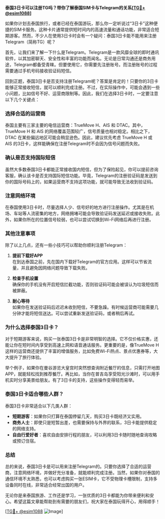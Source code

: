 **泰国3日卡可以注册TG吗？带你了解泰国SIM卡与Telegram的关系[[TG💪+ @esim1088](https://t.me/s/esim1088)]**

如果你计划去泰国旅行，或者已经在泰国游玩，那么你一定听说过“3日卡”这种便捷的SIM卡服务。这种卡片通常提供短时间内的高速流量和通话功能，非常适合短期游客。然而，不少人在使用3日卡时会有一个疑问：泰国3日卡能不能用来注册Telegram（简称TG）呢？

首先，让我们来了解一下什么是Telegram。Telegram是一款风靡全球的即时通讯软件，以其加密聊天、安全性和丰富的功能而闻名。无论是日常沟通还是商务用途，Telegram都备受青睐。但要使用它，你需要先注册账号。而注册账号的过程需要通过手机号码接收验证码短信。

回到正题，泰国3日卡是否支持注册Telegram呢？答案是肯定的！只要你的3日卡能够正常接收短信，就可以顺利完成注册。不过，在实际操作中，可能会遇到一些小问题，比如信号不好、运营商限制等。因此，我们在选择3日卡时，一定要注意以下几个关键点：

### **选择合适的运营商**
泰国主要有三家主要的电信运营商：TrueMove H、AIS 和 DTAC。其中，TrueMove H 和 AIS 的网络覆盖范围较广，信号质量也相对稳定。相比之下，DTAC 在某些偏远地区可能会稍显逊色。因此，建议优先考虑 TrueMove H 或 AIS 的3日卡，这样能确保在注册Telegram时不会因为信号问题而失败。

### **确认是否支持国际短信**
虽然大多数泰国3日卡都能正常接收国内短信，但为了保险起见，你可以提前咨询客服，确认该卡是否支持国际短信功能。毕竟，Telegram的注册验证码是发送到你的国际号码上的，如果运营商不支持这项功能，就可能导致无法收到验证码。

### **注意网络环境**
在泰国使用3日卡时，尽量选择人少、信号好的地方进行注册操作。尤其是在机场、车站等人流密集的地方，网络拥堵可能会导致验证码发送延迟或接收失败。此外，如果你所在的位置信号较弱，也可以尝试切换到Wi-Fi网络后再进行注册。

### **其他注意事项**
除了以上几点，还有一些小技巧可以帮助你顺利注册Telegram：

1. **提前下载好APP**  
   在到达泰国之前，先在国内下载好Telegram的官方应用。这样可以节省流量，并且避免因网络问题导致下载失败。

2. **检查手机设置**  
   确保你的手机没有开启短信拦截功能，否则验证码可能会被误认为垃圾短信而被屏蔽。

3. **耐心等待**  
   如果你在发送验证码后迟迟未收到短信，不要急躁。有时候运营商可能需要几分钟才能将短信送达。可以尝试重新发送验证码，或者稍后再试。

### **为什么选择泰国3日卡？**
对于短期游客来说，购买一张泰国3日卡是非常明智的选择。它不仅价格实惠，还能让你在短时间内享受到高速上网和语音通话服务。更重要的是，像TrueMove H这样的运营商还提供了丰富的增值服务，比如免费Wi-Fi热点、景点优惠券等，大大提升了旅行体验。

举个例子，如果你在曼谷游览大皇宫时突然想查询附近餐厅的信息，只需打开地图APP，就能轻松找到推荐餐厅。再比如，当你在普吉岛享受阳光沙滩时，可以用手机实时分享美景给朋友。有了3日卡的支持，这些操作变得轻而易举。

### **泰国3日卡适合哪些人群？**
泰国3日卡非常适合以下几类人群：
- **短期游客**：如果你只打算在泰国停留几天，购买3日卡既经济又实用。
- **商务人士**：即使只是短暂出差，也需要保持与外界的联系，3日卡能提供稳定的网络支持。
- **自由行爱好者**：喜欢自由安排行程的朋友，可以利用3日卡随时随地查询攻略或预订住宿。

### **总结**
总的来说，泰国3日卡是可以用来注册Telegram的。只要你选择了合适的运营商，注意网络环境，并做好充分准备，就能顺利完成注册。当然，如果你对泰国的通信环境不太熟悉，也可以考虑购买一张ESIM卡，它不受物理卡槽限制，支持多设备同时在线，非常适合经常出国的用户。

无论你是来泰国旅游、工作还是学习，一张优质的3日卡都能为你带来便利和安心。希望这篇文章能帮助到有需要的朋友们，祝大家在泰国玩得开心，用得顺手！

[[TG💪+ @esim1088](https://t.me/s/esim1088) ![Image](https://i.postimg.cc/4NQfJmqS/Snipaste-2025-05-13-00-14-12.png)]